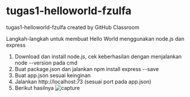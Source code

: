 # tugas1-helloworld-fzulfa
tugas1-helloworld-fzulfa created by GitHub Classroom

Langkah-langkah untuk membuat Hello World menggunakan node.js dan express
1. Download dan install node.js, cek keberhasilan dengan menjalankan node --version pada cmd
2. Buat package.json dan jalankan npm install express --save
3. Buat app.json sesuai keinginan
4. Jalankan http://localhost:73 (sesuai port pada app.json)
5. Berikut hasilnya
![capture](tugas1-helloworld-fzulfa/Capture.PNG)
